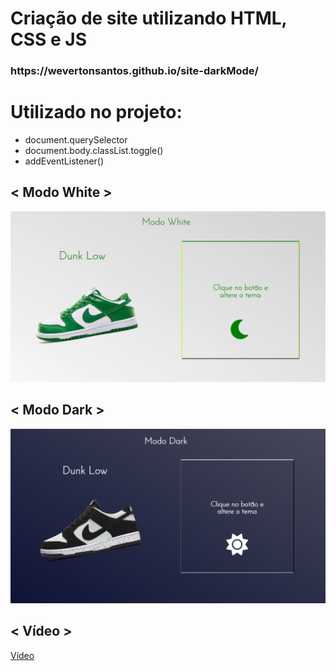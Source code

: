 <h1> Criação de site utilizando HTML, CSS e JS </h1>

<h3> https://wevertonsantos.github.io/site-darkMode/ </h3>

<h1> Utilizado no projeto: </h1>
<ul>
<li>document.querySelector</li>
<li>document.body.classList.toggle()</li>
<li>addEventListener()</li>
</ul>

<h2> < Modo White > </h2>

![alt-text](https://github.com/wevertonsantos/site-darkMode/blob/main/modowhite.PNG)

<h2> < Modo Dark > </h2>

![alt-text](https://github.com/wevertonsantos/site-darkMode/blob/main/mododark.PNG)

<h2> < Vídeo > </h2>

[Vídeo](https://github.com/wevertonsantos/site-darkMode/blob/main/Screen%20Recording%20(05-09-2022%2012-10-19).wmv)
